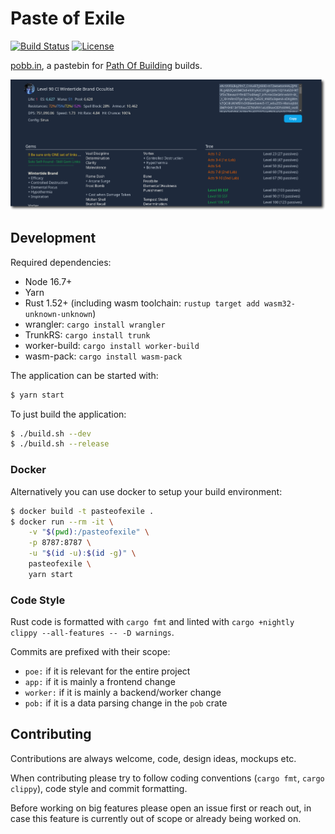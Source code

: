 Paste of Exile
==============

[![Build Status][actions-badge]][actions-url]
[![License][gplv3-badge]][gplv3-url]

[actions-badge]: https://img.shields.io/github/workflow/status/dav1dde/pasteofexile/CI?style=for-the-badge&logo=github
[actions-url]: https://github.com/Dav1dde/pasteofexile/actions?query=workflow%3ACI+branch%3Amaster
[gplv3-badge]: https://img.shields.io/badge/license-GPL3-blue.svg?style=for-the-badge
[gplv3-url]: ./LICENSE

[pobb.in](https://pobb.in), a pastebin for [Path Of Building](https://pathofbuilding.community/) builds.


![pobb.in](.github/assets/header.png)


## Development

Required dependencies:

* Node 16.7+
* Yarn
* Rust 1.52+ (including wasm toolchain: `rustup target add wasm32-unknown-unknown`)
* wrangler: `cargo install wrangler`
* TrunkRS: `cargo install trunk`
* worker-build: `cargo install worker-build`
* wasm-pack: `cargo install wasm-pack`

The application can be started with:

```sh
$ yarn start
```

To just build the application:

```sh
$ ./build.sh --dev
$ ./build.sh --release
```

### Docker

Alternatively you can use docker to setup your build environment:

```sh
$ docker build -t pasteofexile .
$ docker run --rm -it \
    -v "$(pwd):/pasteofexile" \
    -p 8787:8787 \
    -u "$(id -u):$(id -g)" \
    pasteofexile \
    yarn start
```

### Code Style

Rust code is formatted with `cargo fmt` and linted with `cargo +nightly clippy --all-features -- -D warnings`.

Commits are prefixed with their scope:

* `poe:` if it is relevant for the entire project
* `app:` if it is mainly a frontend change
* `worker:` if it is mainly a backend/worker change
* `pob:` if it is a data parsing change in the `pob` crate


## Contributing

Contributions are always welcome, code, design ideas, mockups etc.

When contributing please try to follow coding conventions (`cargo fmt`, `cargo clippy`),
code style and commit formatting.

Before working on big features please open an issue first or reach out,
in case this feature is currently out of scope or already being worked on.
